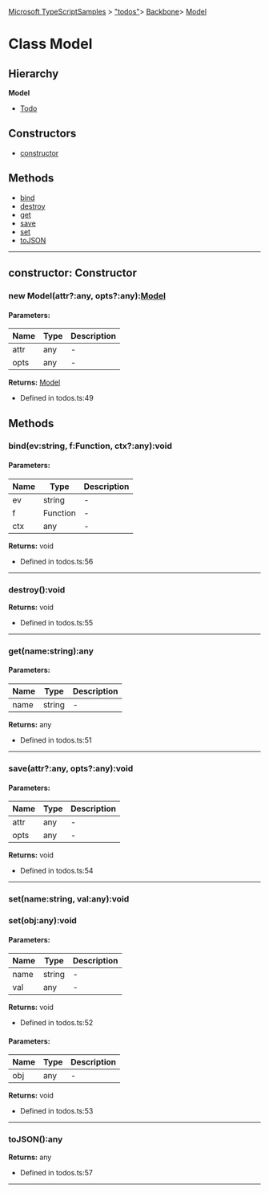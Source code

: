 [Microsoft TypeScriptSamples](../index.md) >  ["todos"](../modules/_todos_.md)>  [Backbone](../modules/_todos_.backbone.md)>  [Model](../classes/_todos_.backbone.model.md)
# Class Model


## Hierarchy
**Model**

* [Todo](../classes/_todos_.todo.md)








## Constructors
* [constructor](../classes/_todos_.backbone.model.md#constructor)

## Methods
* [bind](../classes/_todos_.backbone.model.md#bind)
* [destroy](../classes/_todos_.backbone.model.md#destroy)
* [get](../classes/_todos_.backbone.model.md#get)
* [save](../classes/_todos_.backbone.model.md#save)
* [set](../classes/_todos_.backbone.model.md#set)
* [toJSON](../classes/_todos_.backbone.model.md#tojson)

---




<a id="constructor"></a>
## constructor: Constructor

### new Model(attr?:any, opts?:any):[Model](../classes/_todos_.backbone.model.md)





#### Parameters:
| Name  | Type                | Description  |
| ------ | ------------------- | ------------ |
| attr  | any | - |
| opts  | any | - |







**Returns:** [Model](../classes/_todos_.backbone.model.md)







* Defined in todos.ts:49












## Methods

<a id="bind"></a>
### bind(ev:string, f:Function, ctx?:any):void





#### Parameters:
| Name  | Type                | Description  |
| ------ | ------------------- | ------------ |
| ev  | string | - |
| f  | Function | - |
| ctx  | any | - |








**Returns:** void







* Defined in todos.ts:56









---

<a id="destroy"></a>
### destroy():void








**Returns:** void







* Defined in todos.ts:55









---

<a id="get"></a>
### get(name:string):any





#### Parameters:
| Name  | Type                | Description  |
| ------ | ------------------- | ------------ |
| name  | string | - |






**Returns:** any







* Defined in todos.ts:51









---

<a id="save"></a>
### save(attr?:any, opts?:any):void





#### Parameters:
| Name  | Type                | Description  |
| ------ | ------------------- | ------------ |
| attr  | any | - |
| opts  | any | - |







**Returns:** void







* Defined in todos.ts:54









---

<a id="set"></a>
### set(name:string, val:any):void
### set(obj:any):void





#### Parameters:
| Name  | Type                | Description  |
| ------ | ------------------- | ------------ |
| name  | string | - |
| val  | any | - |







**Returns:** void







* Defined in todos.ts:52













#### Parameters:
| Name  | Type                | Description  |
| ------ | ------------------- | ------------ |
| obj  | any | - |






**Returns:** void







* Defined in todos.ts:53









---

<a id="tojson"></a>
### toJSON():any








**Returns:** any







* Defined in todos.ts:57









---



